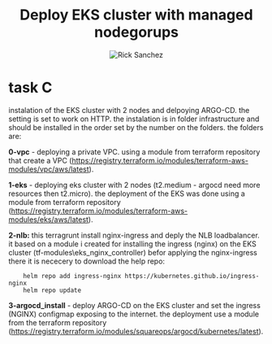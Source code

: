 <div align="center">

# **Deploy EKS cluster with managed nodegorups**

![Rick Sanchez](https://rickandmortyapi.com/api/character/avatar/1.jpeg)

</div>


# task C 

instalation of the EKS cluster with 2 nodes and delpoying ARGO-CD. the setting is set to work on HTTP.
the instalation is in folder infrastructure and should be installed in the order set by the number on the folders.
the folders are:

**0-vpc** - deploying a private VPC. using a module from terraform repository that create a VPC (https://registry.terraform.io/modules/terraform-aws-modules/vpc/aws/latest).

**1-eks** - deploying eks cluster with 2 nodes (t2.medium - argocd need more resources then t2.micro). the deployment of the EKS  was done using a module from terraform repository
(https://registry.terraform.io/modules/terraform-aws-modules/eks/aws/latest).

**2-nlb:**
    this terragrunt install nginx-ingress and deply the NLB loadbalancer. it based on a module i created for installing the ingress (nginx) on the EKS cluster 
    (tf-modules\eks_nginx_controller)
    befor applying the nginx-ingress there it is nececery to download the help repo:

        helm repo add ingress-nginx https://kubernetes.github.io/ingress-nginx
        helm repo update

**3-argocd_install** - deploy ARGO-CD on the EKS cluster and set the ingress (NGINX) configmap exposing to the internet. the deployment use a module from the 
terraform repository (https://registry.terraform.io/modules/squareops/argocd/kubernetes/latest).

